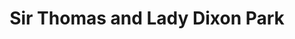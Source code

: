 ---
title: "Sir Thomas and Lady Dixon Park"
address: "Sir Thomas And Lady Dixon Park, Belfast, Upper Malone Road, Belfast, Antrim, BT17 9LA"
tel: "+44 (0)28 9032 0202 (Parks Info)"
county: "Antrim"
category: "Parks"
type: "Content"
lat: "54.53864288330078"
lng: "-5.983414649963379"
---
